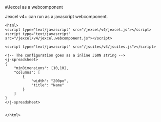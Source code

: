 #Jexcel as a webcomponent

Jexcel v4+ can run as a javascript webcomponent.

```
<html>
<script type="text/javascript" src="/jexcel/v4/jexcel.js"></script>
<script type="text/javascript" src="/jexcel/v4/jexcel.webcomponent.js"></script>

<script type="text/javascript" src="/jsuites/v3/jsuites.js"></script>

<!-- The configuration goes as a inline JSON string -->
<j-spreadsheet>
{
    "minDimensions": [10,10],
    "columns": [
        {
            "width": "200px",
            "title": "Name"
        }
    ]
}
</j-spreadsheet>


</html>
```